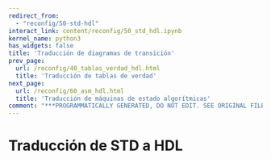 ```yaml
---
redirect_from:
  - "reconfig/50-std-hdl"
interact_link: content/reconfig/50_std_hdl.ipynb
kernel_name: python3
has_widgets: false
title: 'Traducción de diagramas de transición'
prev_page:
  url: /reconfig/40_tablas_verdad_hdl.html
  title: 'Traducción de tablas de verdad'
next_page:
  url: /reconfig/60_asm_hdl.html
  title: 'Traducción de máquinas de estado algorítmicas'
comment: "***PROGRAMMATICALLY GENERATED, DO NOT EDIT. SEE ORIGINAL FILES IN /content***"
---
```

# **Traducción de STD a HDL**

